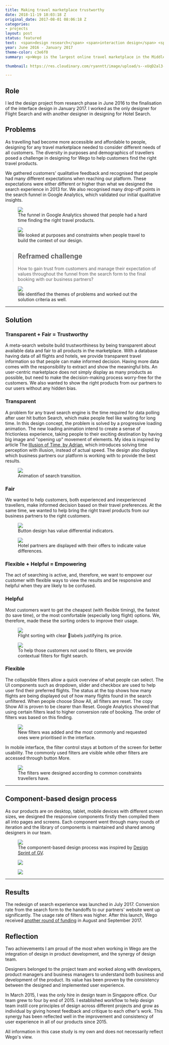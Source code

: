 ```yaml
---
title: Making travel marketplace trustworthy
date: 2018-11-19 18:03:18 Z
original_date: 2017-08-01 08:06:18 Z
categories:
- projects
layout: post
status: featured
text:  <span>design research</span> <span>interaction design</span> <span>interface design</span>
year: June 2016 - January 2017
theme-color: c3e6f0
summary: <p>Wego is the largest online travel marketplace in the Middle East and North Africa. In 2016, the search experience was redesigned to acommodate the changing demographics of Wego users having various usage.</p> <p>We were tasked to help travellers find their travel packages quickly, and at the same time bring the right travel products provided by our business partners to the right customers. The focused metric was the conversion rate of the search funnel.</p>

thumbnail: https://res.cloudinary.com/ryanntt/image/upload/s--xUqD2al3--/c_fill,h_1082,w_1536/v1508772728/wego/desktop-web.png

---
```


## Role

I led the design project from research phase in June 2016 to the finalisation of the interface design in January 2017. I worked as the only designer for Flight Search and with another designer in designing for Hotel Search.

## Problems

As travelling had become more accessible and affordable to people, designing for any travel marketplace needed to consider different needs of all customers. The diversity in purposes and demographics of travellers posed a challenge in designing for Wego to help customers find the right travel products.

We gathered customers' qualitative feedback and recognised that people had many different expectations when reaching our platform. These expectations were either different or higher than what we designed the search experience in 2013 for. We also recognised many drop-off points in the search funnel in Google Analytics, which validated our initial qualitative insights. 


<figure class="text-width">
    <img src="https://res.cloudinary.com/ryanntt/image/upload/s--NOPRsZcg--/c_scale,h_891,w_1536/v1542627016/wego/conversion-funnel.png">
    <figcaption>The funnel in Google Analytics showed that people had a hard time finding the right travel products.</figcaption>
</figure>

<figure class="text-width">
    <img src="https://res.cloudinary.com/ryanntt/image/upload/s--rgA3An0W--/c_scale,h_1082,w_1536/v1542627032/wego/purposes-constraints.png">
    <figcaption>We looked at purposes and constraints when people travel to build the context of our design.</figcaption>
</figure>

<div class="spacer-block-1"></div>

<blockquote class="highlighted full-width">
    <div class="spacer-block-1"></div>
    <h2 class="label">Reframed challenge</h2>
    <p>How to gain trust from customers and manage their expectation of values throughout the funnel from the search form to the final booking with our business partners?</p>
    <div class="spacer-block-1"></div>
</blockquote>

<div class="spacer-block-1"></div>

<figure class="text-width no-bg-color">
    <img src="https://res.cloudinary.com/ryanntt/image/upload/s--Jg2q7W00--/c_scale,w_1536/v1542627030/wego/problem-themes.png">
    <figcaption>We identified the themes of problems and worked out the solution criteria as well.</figcaption>
</figure>

<hr>

## Solution

### Transparent + Fair = Trustworthy

A meta-search website build trustworthiness by being transparent about available data and fair to all products in the marketplace. With a database having data of all flights and hotels, we provide transparent travel information so that people can make informed decision. Having more data comes with the responsibility to extract and show the meaningful bits. An user-centric marketplace does not simply display as many products as possible, but need to make the decision-making process worry-free for the customers. We also wanted to show the right products from our partners to our users without any hidden bias.

### Transparent

A problem for any travel search engine is the time required for data polling after user hit button Search, which make people feel like waiting for long time. In this design concept, the problem is solved by a progressive loading animation. The new loading animation intend to create a sense of frictionless experience, taking people to their exciting destination by having big image and "opening up" movement of elements. My idea is inspired by article The [Illusion of Time, by Adrian](https://medium.com/swlh/the-illusion-of-time-8f321fa2f191), which introduces solving time perception with illusion, instead of actual speed. The design also displays which business partners our platform is working with to provide the best results. 

<figure style="max-width: 800px;">
    <img src="https://res.cloudinary.com/ryanntt/image/upload/s--j-iUcCZX--/q_100/v1508685363/wego/wego-search-animation.gif">
    <figcaption>Animation of search transition.</figcaption>
</figure>

### Fair

We wanted to help customers, both experienced and inexperienced travellers, make informed decision based on their travel preferences. At the same time, we wanted to help bring the right travel products from our business partners to the right customers.

<div class="spacer-block-2"></div>

<figure>
    <img src="https://res.cloudinary.com/ryanntt/image/upload/s--SCgGOlUF--/c_scale,h_790,w_1536/v1542627032/wego/flights-view-deal-buttons.png">
    <figcaption>Button design has value differential indicators.</figcaption>
</figure>

<div class="spacer-block-2"></div>

<figure>
    <img src="https://res.cloudinary.com/ryanntt/image/upload/s--xO4mZePu--/c_scale,h_617,w_1536/v1542627045/wego/hotel-card.png">
    <figcaption>Hotel partners are displayed with their offers to indicate value differences.</figcaption>
</figure>

### Flexible + Helpful = Empowering

The act of searching is active, and, therefore, we want to empower our customer with flexible ways to view the results and be responsive and helpful when they are likely to be confused.

### Helpful

 Most customers want to get the cheapest (with flexible timing), the fastest (to save time), or the most comfortable (especially long flight) options. We, therefore, made these the sorting orders to improve their usage.

 <div class="spacer-block-2"></div>

<figure>
    <img src="https://res.cloudinary.com/ryanntt/image/upload/s--ylzgm1Q3--/c_scale,h_507,w_1536/v1542627030/wego/flights-sorting.png">
    <figcaption>Flight sorting with clear labels justifying its price.</figcaption>
</figure>

 <div class="spacer-block-2"></div>

<figure>
    <img src="https://res.cloudinary.com/ryanntt/image/upload/s--I7yNVWv3--/c_scale,h_1019,w_1536/v1542627025/wego/flights-contextual-filters.png">
    <figcaption>To help those customers not used to filters, we provide contextual filters for flight search.</figcaption>
</figure>

### Flexible

The collapsible filters allow a quick overview of what people can select. The UI components such as dropdown, slider and checkbox are used to help user find their preferred flights. The status at the top shows how many flights are being displayed out of how many flights found in the search unfiltered. When people choose Show All, all filters are reset. The copy Show All is proven to be clearer than Reset. Google Analytics showed that using certain filters lead to higher conversion rate of booking. The order of filters was based on this finding.


<figure class="text-width">
    <img src="https://res.cloudinary.com/ryanntt/image/upload/s--pEOnQFD7--/c_scale,w_1536/v1542790600/wego/filters.png">
    <figcaption>New filters was added and the most commonly and requested ones were prioritised in the interface.</figcaption>
</figure>

In mobile interface, the filter control stays at bottom of the screen for better usability. The commonly used filters are visible while other filters are accessed through button More.

<figure style="max-width: 800px;">
    <img  src="https://res.cloudinary.com/ryanntt/image/upload/s---fCx9Okm--/v1508684319/wego/hotels-map-short.gif">
    <figcaption>The filters were designed according to common constraints travellers have.</figcaption>
</figure>

<hr>

## Component-based design process

As our products are on desktop, tablet, mobile devices with different screen sizes, we designed the responsive components firstly then compiled them all into pages and screens. Each component went through many rounds of iteration and the library of components is maintained and shared among designers in our team.

<figure>
    <img src="https://res.cloudinary.com/ryanntt/image/upload/s--r-OwbaoB--/c_scale,h_1001,w_1536/v1542696849/wego/component-based-framework.png">
    <figcaption>The component-based design process was inspired by <a href="http://www.gv.com/sprint/" target="_blank">Design Sprint of GV</a>. </figcaption>
</figure>

<div class="spacer-block-1"></div>

<figure style="max-height:690px;">
    <img  src="https://res.cloudinary.com/ryanntt/image/upload/s--nBsTPpU9--/c_scale,w_2000/v1542627028/wego/component-based-approach-1.png">
</figure>

<figure>
    <img  src="https://res.cloudinary.com/ryanntt/image/upload/s--vhMvMKNc--/c_scale,h_1170,w_2000/v1542627027/wego/component-based-approach-2.png">
</figure>

<hr>

## Results

The redesign of search experience was launched in July 2017. Conversion rate from the search form to the handoffs to our partners' website went up significantly. The usage rate of filters was higher. After this launch, Wego received [another round of funding](https://www.entrepreneur.com/article/299724) in August and September 2017.

## Reflection

Two achievements I am proud of the most when working in Wego are the integration of design in product development, and the synergy of design team. 

Designers belonged to the project team and worked along with developers, product managers and business managers to understand both business and development of the product. Its value has been proven by the consistency between the designed and implemented user experience.

In March 2015, I was the only hire in design team in Singapore office. Our team grew to four by end of 2015. I established workflow to help design team instill core principles of design across different projects and grow as individual by giving honest feedback and critique to each other's work. This synergy has been reflected well in the improvement and consistency of user experience in all of our products since 2015.

<p class="mid-gray">All information in this case study is my own and does not necessarily reflect Wego's view.</p>